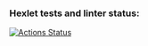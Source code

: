 ### Hexlet tests and linter status:
[![Actions Status](https://github.com/BawWaw/python-project-49/actions/workflows/hexlet-check.yml/badge.svg)](https://github.com/BawWaw/python-project-49/actions)